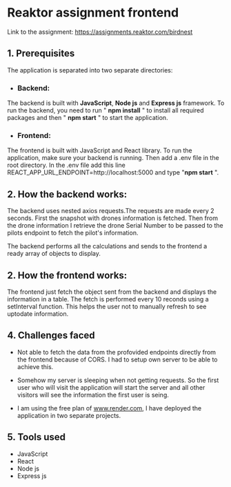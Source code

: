 # Reaktor assignment frontend
Link to the assignment: https://assignments.reaktor.com/birdnest

## 1. Prerequisites
The application is separated into two separate directories:

*  ### Backend:
The backend is built with **JavaScript**, **Node js** and **Express js** framework. To run the backend, you need to run " **npm install** " to install all required packages and then " **npm start** " to start the application.

* ### Frontend:
The frontend is built with JavaScript and React library. To run the application, make sure your backend is running. Then add a .env file in the root directory. In the .env file add this line REACT_APP_URL_ENDPOINT=http://localhost:5000 and type "**npm start** ".

## 2. How the backend works:
The backend uses nested axios requests.The requests are made every 2 seconds. First the snapshot with drones information is fetched. Then from the drone information I retrieve the drone Serial Number to be passed to the pilots endpoint to fetch the pilot's information.

The backend performs all the calculations and sends to the frontend a ready array of objects to display.

## 2. How the frontend works:
The frontend just fetch the object sent from the backend and displays the information in a table. The fetch is performed every 10 reconds using a setInterval function. This helps the user not to manually refresh to see uptodate information.

## 4. Challenges faced
*  Not able to fetch the data from the profovided endpoints directly from the frontend because of CORS. I had to setup own server to be able to achieve this.

* Somehow my server is sleeping when not getting requests. So the first user who will visit the application will start the server and all other visitors will see the information the first user is seing.

* I am using the free plan of www.render.com, I have deployed the application in two separate projects.

## 5. Tools used
* JavaScript
* React
* Node js
* Express js
